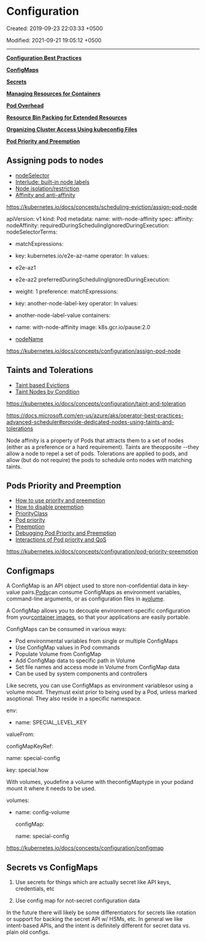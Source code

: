 # Configuration

Created: 2019-09-23 22:03:33 +0500

Modified: 2021-09-21 19:05:12 +0500

---

[**Configuration Best Practices**](https://kubernetes.io/docs/concepts/configuration/overview/)

[**ConfigMaps**](https://kubernetes.io/docs/concepts/configuration/configmap/)

[**Secrets**](https://kubernetes.io/docs/concepts/configuration/secret/)

[**Managing Resources for Containers**](https://kubernetes.io/docs/concepts/configuration/manage-resources-containers/)

[**Pod Overhead**](https://kubernetes.io/docs/concepts/configuration/pod-overhead/)

[**Resource Bin Packing for Extended Resources**](https://kubernetes.io/docs/concepts/configuration/resource-bin-packing/)

[**Organizing Cluster Access Using kubeconfig Files**](https://kubernetes.io/docs/concepts/configuration/organize-cluster-access-kubeconfig/)

[**Pod Priority and Preemption**](https://kubernetes.io/docs/concepts/configuration/pod-priority-preemption/)

## Assigning pods to nodes

- [nodeSelector](https://kubernetes.io/docs/concepts/configuration/assign-pod-node/#nodeselector)
- [Interlude: built-in node labels](https://kubernetes.io/docs/concepts/configuration/assign-pod-node/#built-in-node-labels)
- [Node isolation/restriction](https://kubernetes.io/docs/concepts/configuration/assign-pod-node/#node-isolation-restriction)
- [Affinity and anti-affinity](https://kubernetes.io/docs/concepts/configuration/assign-pod-node/#affinity-and-anti-affinity)

<https://kubernetes.io/docs/concepts/scheduling-eviction/assign-pod-node>

apiVersion: v1
kind: Pod
metadata:
name: with-node-affinity
spec:
affinity:
nodeAffinity:
requiredDuringSchedulingIgnoredDuringExecution:
nodeSelectorTerms:

- matchExpressions:
- key: kubernetes.io/e2e-az-name
operator: In
values:
- e2e-az1
- e2e-az2
preferredDuringSchedulingIgnoredDuringExecution:
- weight: 1
preference:
matchExpressions:
- key: another-node-label-key
operator: In
values:
- another-node-label-value
containers:
- name: with-node-affinity
image: k8s.gcr.io/pause:2.0

- [nodeName](https://kubernetes.io/docs/concepts/configuration/assign-pod-node/#nodename)

<https://kubernetes.io/docs/concepts/configuration/assign-pod-node>

## Taints and Tolerations

- [Taint based Evictions](https://kubernetes.io/docs/concepts/configuration/taint-and-toleration/#taint-based-evictions)
- [Taint Nodes by Condition](https://kubernetes.io/docs/concepts/configuration/taint-and-toleration/#taint-nodes-by-condition)

<https://kubernetes.io/docs/concepts/configuration/taint-and-toleration>

<https://docs.microsoft.com/en-us/azure/aks/operator-best-practices-advanced-scheduler#provide-dedicated-nodes-using-taints-and-tolerations>

Node affinity is a property of Pods that attracts them to a set of nodes (either as a preference or a hard requirement). Taints are theopposite --they allow a node to repel a set of pods. Tolerations are applied to pods, and allow (but do not require) the pods to schedule onto nodes with matching taints.

## Pods Priority and Preemption

- [How to use priority and preemption](https://kubernetes.io/docs/concepts/configuration/pod-priority-preemption/#how-to-use-priority-and-preemption)
- [How to disable preemption](https://kubernetes.io/docs/concepts/configuration/pod-priority-preemption/#how-to-disable-preemption)
- [PriorityClass](https://kubernetes.io/docs/concepts/configuration/pod-priority-preemption/#priorityclass)
- [Pod priority](https://kubernetes.io/docs/concepts/configuration/pod-priority-preemption/#pod-priority)
- [Preemption](https://kubernetes.io/docs/concepts/configuration/pod-priority-preemption/#preemption)
- [Debugging Pod Priority and Preemption](https://kubernetes.io/docs/concepts/configuration/pod-priority-preemption/#debugging-pod-priority-and-preemption)
- [Interactions of Pod priority and QoS](https://kubernetes.io/docs/concepts/configuration/pod-priority-preemption/#interactions-of-pod-priority-and-qos)

<https://kubernetes.io/docs/concepts/configuration/pod-priority-preemption>

## Configmaps

A ConfigMap is an API object used to store non-confidential data in key-value pairs.[Pods](https://kubernetes.io/docs/concepts/workloads/pods/pod-overview/)can consume ConfigMaps as environment variables, command-line arguments, or as configuration files in a[volume](https://kubernetes.io/docs/concepts/storage/volumes/).

A ConfigMap allows you to decouple environment-specific configuration from your[container images](https://kubernetes.io/docs/reference/glossary/?all=true#term-image), so that your applications are easily portable.

ConfigMaps can be consumed in various ways:

- Pod environmental variables from single or multiple ConfigMaps
- Use ConfigMap values in Pod commands
- Populate Volume from ConfigMap
- Add ConfigMap data to specific path in Volume
- Set file names and access mode in Volume from ConfigMap data
- Can be used by system components and controllers

Like secrets, you can use ConfigMaps as environment variablesor using a volume mount. Theymust exist prior to being used by a Pod, unless marked asoptional. They also reside in a specific namespace.

env:

- name: SPECIAL_LEVEL_KEY

 valueFrom:

 configMapKeyRef:

   name: special-config

   key: special.how

With volumes, youdefine a volume with theconfigMaptype in your podand mount it where it needs to be used.

volumes:

- name: config-volume

   configMap:

    name: special-config

<https://kubernetes.io/docs/concepts/configuration/configmap>

## Secrets vs ConfigMaps

1. Use secrets for things which are actually secret like API keys, credentials, etc

2. Use config map for not-secret configuration data

In the future there will likely be some differentiators for secrets like rotation or support for backing the secret API w/ HSMs, etc. In general we like intent-based APIs, and the intent is definitely different for secret data vs. plain old configs.
